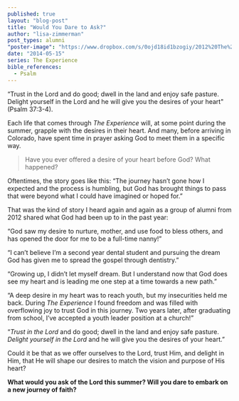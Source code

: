 ```yaml
---
published: true
layout: "blog-post"
title: "Would You Dare to Ask?"
author: "lisa-zimmerman"
post_types: alumni
"poster-image": "https://www.dropbox.com/s/0ojd18id1bzogiy/2012%20The%20Experience%20Team%20Pic.jpg"
date: "2014-05-15"
series: The Experience
bible_references: 
  - Psalm
---
```


“Trust in the Lord and do good; dwell in the land and enjoy safe pasture.  Delight yourself in the Lord and he will give you the desires of your heart" (Psalm 37:3-4).

Each life that comes through *The Experience* will, at some point during the summer, grapple with the desires in their heart.  And many, before arriving in Colorado, have spent time in prayer asking God to meet them in a specific way.

>Have you ever offered a desire of your heart before God?  What happened?

Oftentimes, the story goes like this: “The journey hasn’t gone how I expected and the process is humbling, but God has brought things to pass that were beyond what I could have imagined or hoped for.”

That was the kind of story I heard again and again as a group of alumni from 2012 shared what God had been up to in the past year:

“God saw my desire to nurture, mother, and use food to bless others, and has 		opened the door for me to be a full-time nanny!”
    
“I can’t believe I’m a second year dental student and pursuing the dream God has 	given me to spread the gospel through dentistry.”
    
“Growing up, I didn’t let myself dream.  But I understand now that God does see 	my heart and is leading me one step at a time towards a new path.”  
    
“A deep desire in my heart was to reach youth, but my insecurities held me back.  	During *The Experience* I found freedom and was filled with overflowing joy to trust God in this journey.  Two years later, after graduating from school, I’ve accepted a youth leader position at a church!”

“*Trust in the Lord* and do good; dwell in the land and enjoy safe pasture.  *Delight yourself in the Lord* and he will give you the desires of your heart.”

Could it be that as we offer ourselves to the Lord, trust Him, and delight in Him, that He will shape our desires to match the vision and purpose of His heart?

**What would you ask of the Lord this summer?  Will you dare to embark on a new journey of faith?**
